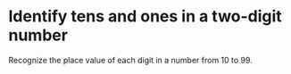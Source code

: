 # Identify tens and ones in a two-digit number

Recognize the place value of each digit in a number from 10 to 99.

